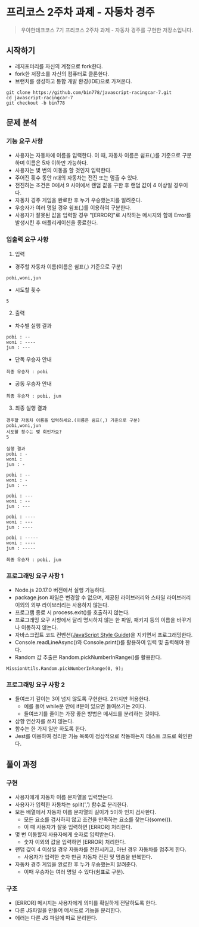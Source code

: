 # 프리코스 2주차 과제 - 자동차 경주

> 우아한테크코스 7기 프리코스 2주차 과제 - 자동차 경주를 구현한 저장소입니다.

## 시작하기

- 레지포터리를 자신의 계정으로 fork한다.
- fork한 저장소를 자신의 컴퓨터로 클론한다.
- 브랜치를 생성하고 통합 개발 환경(IDE)으로 가져온다.

```git
git clone https://github.com/bin778/javascript-racingcar-7.git
cd javascript-racingcar-7
git checkout -b bin778
```

## 문제 분석

### 기능 요구 사항

- 사용자는 자동차에 이름을 입력한다. 이 때, 자동차 이름은 쉼표(,)를 기준으로 구분하며 이름은 5자 이하만 가능하다.
- 사용자는 볓 번의 이동을 할 것인지 입력한다.
- 주어진 횟수 동안 n대의 자동차는 전진 또는 멈출 수 있다.
- 전진하는 조건은 0에서 9 사이에서 랜덤 값을 구한 후 랜덤 값이 4 이상일 경우이다.
- 자동차 경주 게임을 완료한 후 누가 우승했는지를 알려준다.
- 우승자가 여러 명일 경우 쉼표(,)를 이용하여 구분한다.
- 사용자가 잘못된 값을 입력할 경우 "[ERROR]"로 시작하는 메시지와 함께 Error를 발생시킨 후 애플리케이션을 종료한다.

### 입출력 요구 사항

1. 입력

- 경주할 자동차 이름(이름은 쉼표(,) 기준으로 구분)

```
pobi,woni,jun
```

- 시도할 횟수

```
5
```

2. 출력

- 차수별 실행 결과

```
pobi : --
woni : ----
jun : ---
```

- 단독 우승자 안내

```
최종 우승자 : pobi
```

- 공동 우승자 안내

```
최종 우승자 : pobi, jun
```

3. 최종 실행 결과

```
경주할 자동차 이름을 입력하세요.(이름은 쉼표(,) 기준으로 구분)
pobi,woni,jun
시도할 횟수는 몇 회인가요?
5

실행 결과
pobi : -
woni :
jun : -

pobi : --
woni : -
jun : --

pobi : ---
woni : --
jun : ---

pobi : ----
woni : ---
jun : ----

pobi : -----
woni : ----
jun : -----

최종 우승자 : pobi, jun
```

### 프로그래밍 요구 사항 1

- Node.js 20.17.0 버전에서 실행 가능하다.
- package.json 파일은 변경할 수 없으며, 제공된 라이브러리와 스타일 라이브러리 이외의 외부 라이브러리는 사용하지 않는다.
- 프로그램 종료 시 process.exit()를 호출하지 않는다.
- 프로그래밍 요구 사항에서 달리 명시하지 않는 한 파일, 패키지 등의 이름을 바꾸거나 이동하지 않는다.
- 자바스크립트 코드 컨벤션([JavaScript Style Guide](https://github.com/woowacourse/woowacourse-docs/tree/main/styleguide/javascript))을 지키면서 프로그래밍한다.
- Console.readLineAsync()와 Console.print()를 활용하여 입력 및 출력해야 한다.
- Random 값 추출은 Random.pickNumberInRange()를 활용한다.

```
MissionUtils.Random.pickNumberInRange(0, 9);
```

### 프로그래밍 요구 사항 2

- 들여쓰기 깊이는 3이 넘지 않도록 구현한다. 2까지만 허용한다.
  - 예를 들어 while문 안에 if문이 있으면 들여쓰기는 2이다.
  - 들여쓰기를 줄이는 가장 좋은 방법은 메서드를 분리하는 것이다.
- 삼항 연산자를 쓰지 않는다.
- 함수는 한 가지 일만 하도록 한다.
- Jest를 이용하여 정리한 기능 목록이 정상적으로 작동하는지 테스트 코드로 확인한다.

## 풀이 과정

### 구현

- 사용자에게 자동차 이름 문자열을 입력받는다.
- 사용자가 입력한 자동차는 split(',') 함수로 분리한다.
- 모든 배열에서 자동차 이름 문자열의 길이가 5이하 인지 검사한다.
  - 모든 요소를 검사하지 않고 조건을 만족하는 요소를 찾는다(some()).
  - 이 때 사용자가 잘못 입력하면 [ERROR] 처리한다.
- 몇 번 이동할지 사용자에게 숫자로 입력받는다.
  - 숫자 이외의 값을 입력하면 [ERROR] 처리한다.
- 랜덤 값이 4 이상일 경우 자동차를 전진시키고, 아닌 경우 자동차를 멈추게 한다.
  - 사용자가 입력한 숫자 만큼 자동차 전진 및 멈춤을 반복한다.
- 자동차 경주 게임을 완료한 후 누가 우승했는지 알려준다.
  - 이때 우승자는 여러 명일 수 있다(쉼표로 구분).

### 구조

- [ERROR] 메시지는 사용자에게 의미를 확실하게 전달하도록 한다.
- 다른 JS파일을 만들어 메서드로 기능을 분리한다.
- 에러는 다른 JS 파일에 따로 분리한다.
